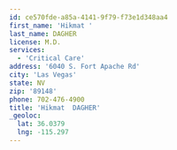 ```yaml
---
id: ce570fde-a85a-4141-9f79-f73e1d348aa4
first_name: 'Hikmat '
last_name: DAGHER
license: M.D.
services:
  - 'Critical Care'
address: '6040 S. Fort Apache Rd'
city: 'Las Vegas'
state: NV
zip: '89148'
phone: 702-476-4900
title: 'Hikmat  DAGHER'
_geoloc:
  lat: 36.0379
  lng: -115.297
---
```

